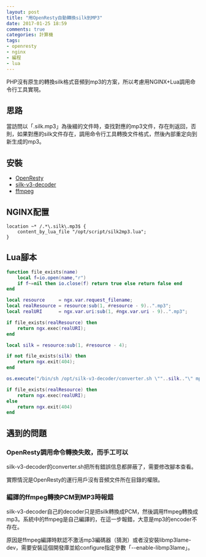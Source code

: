 ```yaml
---
layout: post
title: "用OpenResty自動轉換silk到MP3"
date: 2017-01-25 18:59
comments: true
categories: 計算機
tags:
- openresty
- nginx
- 編程
- lua
---
```


PHP沒有原生的轉換silk格式音頻到mp3的方案，所以考慮用NGINX+Lua調用命令行工具實現。

## 思路
當訪問以「.silk.mp3」為後綴的文件時，查找對應的mp3文件，存在則返回，否則，如果對應的silk文件存在，調用命令行工具轉換文件格式，然後內部重定向到新生成的mp3。

## 安裝
* [OpenResty](https://openresty.org/cn/download.html)
* [silk-v3-decoder](https://github.com/kn007/silk-v3-decoder)
* [ffmpeg](https://ffmpeg.org)

## NGINX配置
```nginx
location ~* /.*\.silk\.mp3$ {
    content_by_lua_file "/opt/script/silk2mp3.lua";
}
```

## Lua腳本
```lua
function file_exists(name)
    local f=io.open(name,"r")
    if f~=nil then io.close(f) return true else return false end
end

local resource     = ngx.var.request_filename;
local realResource = resource:sub(1, #resource - 9)..".mp3";
local realURI      = ngx.var.uri:sub(1, #ngx.var.uri - 9)..".mp3";

if file_exists(realResource) then
    return ngx.exec(realURI);
end

local silk = resource:sub(1, #resource - 4);

if not file_exists(silk) then
    return ngx.exit(404);
end

os.execute("/bin/sh /opt/silk-v3-decoder/converter.sh \""..silk.."\" mp3 > /dev/null 2>&1");

if file_exists(realResource) then
    return ngx.exec(realURI);
else
    return ngx.exit(404)
end
```

## 遇到的問題
### OpenResty調用命令轉換失敗，而手工可以

silk-v3-decoder的converter.sh把所有錯誤信息都屏蔽了，需要修改腳本查看。

實際情況是OpenResty的運行用戶沒有音頻文件所在目錄的權限。

### 編譯的ffmpeg轉換PCM到MP3時報錯

silk-v3-decoder自己的decoder只是把silk轉換成PCM，然後調用ffmpeg轉換成mp3。系統中的ffmpeg是自己編譯的，在這一步報錯，大意是mp3的encoder不存在。

原因是ffmpeg編譯時默認不激活mp3編碼器（猜測）或者沒安裝libmp3lame-dev，需要安裝這個開發庫並給configure指定參數「--enable-libmp3lame」。

